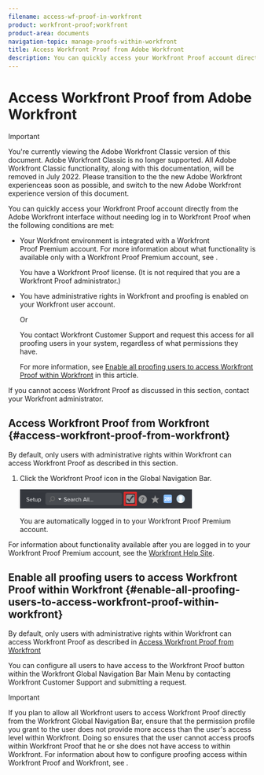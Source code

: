 ```yaml
---
filename: access-wf-proof-in-workfront
product: workfront-proof;workfront
product-area: documents
navigation-topic: manage-proofs-within-workfront
title: Access Workfront Proof from Adobe Workfront
description: You can quickly access your Workfront Proof account directly from the Adobe Workfront interface without needing log in to Workfront Proof when the following conditions are met:
---
```


# Access Workfront Proof from Adobe Workfront

>[!IMPORTANT]
>
>You're currently viewing the Adobe Workfront Classic version of this document. Adobe Workfront Classic is no longer supported. All Adobe Workfront Classic functionality, along with this documentation, will be removed in July 2022. Please transition to the the new Adobe Workfront experienceas soon as possible, and switch to the new Adobe Workfront experience version of this document.

You can quickly access your Workfront Proof&nbsp;account directly from the Adobe Workfront interface without&nbsp;needing log in to Workfront Proof&nbsp;when the following conditions are met:

* Your Workfront environment is integrated with a Workfront Proof&nbsp;Premium account. For more information about what functionality is available only with a Workfront Proof&nbsp;Premium account, see .

  You have a Workfront Proof&nbsp;license. (It is not required that you are a Workfront Proof&nbsp;administrator.)

* You have administrative rights in Workfront and proofing is enabled on your Workfront user account.

  Or

  You contact Workfront Customer Support and request this access for&nbsp;all proofing users in your system, regardless of what permissions they have.

  For more information, see [Enable all proofing users to access Workfront Proof within Workfront](#enable-all-proofing-users-to-access-workfront-proof-within-workfront)&nbsp;in this article.

If you cannot access Workfront Proof&nbsp;as discussed in this section, contact your Workfront administrator.

## Access Workfront Proof&nbsp;from Workfront {#access-workfront-proof-from-workfront}

By default, only users with administrative rights within Workfront can access Workfront Proof as described in this section.&nbsp;

1. Click the Workfront Proof icon in the Global Navigation Bar.

   ![](assets/proof-access-proofhq-350x39.png)

   You are automatically logged in to your Workfront Proof Premium account.

For information about functionality available after you are logged in to your Workfront Proof Premium account, see the [Workfront Help Site](https://support.workfront.com).

## Enable all proofing users to access Workfront Proof&nbsp;within Workfront {#enable-all-proofing-users-to-access-workfront-proof-within-workfront}

By default, only users with administrative rights within Workfront can access Workfront Proof as described in [Access Workfront Proof from Workfront](#access-workfront-proof-from-workfront)

You can configure all users to have access to the Workfront Proof button within the Workfront Global Navigation Bar Main Menu by contacting Workfront Customer Support and submitting a request.

>[!IMPORTANT]
>
>If you plan to allow all Workfront users to access Workfront Proof directly from the Workfront Global Navigation Bar,&nbsp;ensure that the permission profile you grant to the user does not provide more access than the user's access level within Workfront. Doing so ensures that the user cannot&nbsp;access proofs within Workfront Proof that he or she does not have access to within Workfront. For information about how to configure proofing access within Workfront Proof and Workfront, see .

